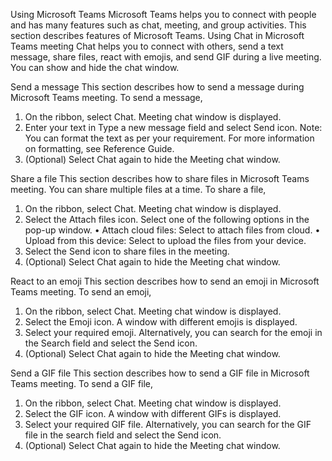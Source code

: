 Using Microsoft Teams
Microsoft Teams helps you to connect with people and has many features such as chat, meeting, and group activities.
This section describes features of Microsoft Teams.
Using Chat in Microsoft Teams meeting
Chat helps you to connect with others, send a text message, share files, react with emojis, and send GIF during a live meeting. You can show and hide the chat window.

Send a message
This section describes how to send a message during Microsoft Teams meeting.
To send a message,
1.	On the ribbon, select Chat. Meeting chat window is displayed.
2.	Enter your text in Type a new message field and select Send icon.
Note: You can format the text as per your requirement. For more information on formatting, see Reference Guide.
3.	(Optional) Select Chat again to hide the Meeting chat window.

Share a file
This section describes how to share files in Microsoft Teams meeting. You can share multiple files at a time.
To share a file,
1.	On the ribbon, select Chat. Meeting chat window is displayed.
2.	Select the Attach files icon. Select one of the following options in the pop-up window.
•	Attach cloud files: Select to attach files from cloud.
•	Upload from this device: Select to upload the files from your device.
3.	Select the Send icon to share files in the meeting.
4.	(Optional) Select Chat again to hide the Meeting chat window.

React to an emoji
This section describes how to send an emoji in Microsoft Teams meeting.
To send an emoji,
1.	On the ribbon, select Chat. Meeting chat window is displayed.
2.	Select the Emoji icon. A window with different emojis is displayed.
3.	Select your required emoji. Alternatively, you can search for the emoji in the Search field and select the Send icon. 
4.	(Optional) Select Chat again to hide the Meeting chat window.



Send a GIF file	
This section describes how to send a GIF file in Microsoft Teams meeting.
To send a GIF file,
1.	On the ribbon, select Chat. Meeting chat window is displayed.
2.	Select the GIF icon. A window with different GIFs is displayed.
3.	Select your required GIF file. Alternatively, you can search for the GIF file in the search field and select the Send icon. 
4.	(Optional) Select Chat again to hide the Meeting chat window.
